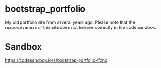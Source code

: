 # bootstrap_portfolio
My old portfolio site from several years ago. Please note that the responsiveness of this site does not behave correctly in the code sandbox. 

# Sandbox 
https://codesandbox.io/s/bootstrap-portfolio-lf2nx
